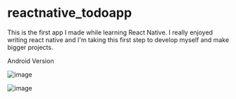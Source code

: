 # reactnative_todoapp
This is the first app I made while learning React Native. I really enjoyed writing react native and I'm taking this first step to develop myself and make bigger projects.


Android Version 

![image](https://github.com/mertoztat/reactnative_todoapp/assets/75572432/3e84b500-965f-4db1-beba-774b64d55678)

![image](https://github.com/mertoztat/reactnative_todoapp/assets/75572432/4fd8a525-9ab2-4b0a-bea5-8dd7171425e1)


